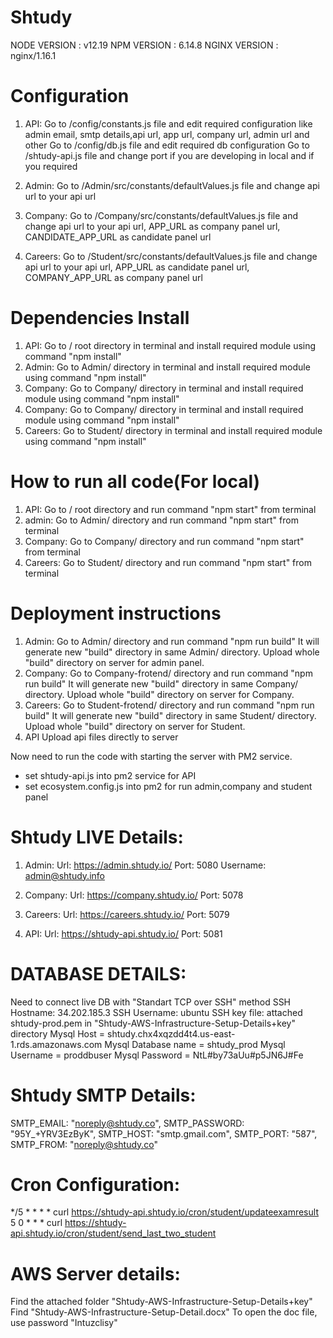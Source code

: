 # Shtudy
NODE VERSION : v12.19
NPM VERSION : 6.14.8
NGINX VERSION : nginx/1.16.1

# Configuration
1) API:
Go to /config/constants.js file and edit required configuration like admin email, smtp details,api url, app url, company url, admin url and other
Go to /config/db.js file and edit required db configuration
Go to /shtudy-api.js file and change port if you are developing in local and if you required

2) Admin:
Go to /Admin/src/constants/defaultValues.js file and change api url to your api url

3) Company:
Go to /Company/src/constants/defaultValues.js file and change api url to your api url, APP_URL as company panel url, CANDIDATE_APP_URL as candidate panel url

4) Careers:
Go to /Student/src/constants/defaultValues.js file and change api url to your api url, APP_URL as candidate panel url, COMPANY_APP_URL as company panel url




# Dependencies Install
1) API:
Go to / root directory in terminal and install required module using command "npm install"
2) Admin:
Go to Admin/ directory in terminal and install required module using command "npm install"
3) Company:
Go to Company/ directory in terminal and install required module using command "npm install"
3) Company:
Go to Company/ directory in terminal and install required module using command "npm install"
4) Careers:
Go to Student/ directory in terminal and install required module using command "npm install"


# How to run all code(For local)
1) API:
Go to / root directory and run command "npm start" from terminal
2) admin:
Go to Admin/ directory and run command "npm start" from terminal
3) Company:
Go to Company/ directory and run command "npm start" from terminal
4) Careers:
Go to Student/ directory and run command "npm start" from terminal


# Deployment instructions
1) Admin:
Go to Admin/ directory and run command "npm run build"
It will generate new "build" directory in same Admin/ directory.
Upload whole "build" directory on server for admin panel.
2) Company:
Go to Company-frotend/ directory and run command "npm run build"
It will generate new "build" directory in same Company/ directory.
Upload whole "build" directory on server for Company.
3) Careers:
Go to Student-frotend/ directory and run command "npm run build"
It will generate new "build" directory in same Student/ directory.
Upload whole "build" directory on server for Student.
4) API
Upload api files directly to server

Now need to run the code with starting the server with PM2 service.
- set shtudy-api.js into pm2 service for API
- set ecosystem.config.js into pm2 for run admin,company and student panel 

# Shtudy LIVE Details:
1) Admin:
Url: https://admin.shtudy.io/
Port: 5080
Username: admin@shtudy.info

2) Company:
Url: https://company.shtudy.io/
Port: 5078

3) Careers:
Url: https://careers.shtudy.io/
Port: 5079

4) API:
Url: https://shtudy-api.shtudy.io/
Port: 5081


# DATABASE DETAILS:
Need to connect live DB with "Standart TCP over SSH" method
SSH Hostname: 34.202.185.3
SSH Username: ubuntu
SSH key file: attached shtudy-prod.pem in "Shtudy-AWS-Infrastructure-Setup-Details+key" directory
Mysql Host = shtudy.chx4xqzdd4t4.us-east-1.rds.amazonaws.com
Mysql Database name = shtudy_prod
Mysql Username = proddbuser
Mysql Password = NtL#by73aUu#p5JN6J#Fe


# Shtudy SMTP Details:
SMTP_EMAIL: "noreply@shtudy.co",
SMTP_PASSWORD: "95Y_+YRV3EzByK",
SMTP_HOST: "smtp.gmail.com",
SMTP_PORT: "587",
SMTP_FROM: "noreply@shtudy.co"

# Cron Configuration:
*/5 * * * * curl https://shtudy-api.shtudy.io/cron/student/updateexamresult
5 0 * * * curl https://shtudy-api.shtudy.io/cron/student/send_last_two_student

# AWS Server details:
Find the attached folder "Shtudy-AWS-Infrastructure-Setup-Details+key"
Find "Shtudy-AWS-Infrastructure-Setup-Detail.docx"
To open the doc file, use password "Intuzclisy"

